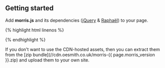 ## Getting started

Add **morris.js** and its dependencies ([jQuery](http://jquery.com) &
[Raphaël](http://raphaeljs.com)) to your page.

{% highlight html linenos %}
<link rel="stylesheet" href="//cdn.oesmith.co.uk/morris-{{ page.morris_version}}.min.css">
<script src="//ajax.googleapis.com/ajax/libs/jquery/1.9.0/jquery.min.js"></script>
<script src="//cdnjs.cloudflare.com/ajax/libs/raphael/2.1.0/raphael-min.js"></script>
<script src="//cdn.oesmith.co.uk/morris-{{ page.morris_version }}.min.js"></script>
{% endhighlight %}

If you don't want to use the CDN-hosted assets, then you can extract them from
the [zip bundle](//cdn.oesmith.co.uk/morris-{{ page.morris_version }}.zip) and
upload them to your own site.

